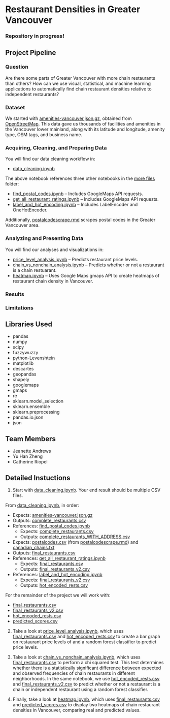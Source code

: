 # Restaurant Densities in Greater Vancouver

### Repository in progress!

## Project Pipeline

### Question
Are there some parts of Greater Vancouver with more chain restaurants than others? How can we use visual, statistical, and machine learning applications to automatically find chain restaurant densities relative to independent restaurants?

### Dataset
We started with [amenities-vancouver.json.gz](https://github.com/jeanetteandrews/RestaurantDensity/blob/master/amenities-vancouver.json.gz), obtained from [OpenStreetMap](www.openstreetmap.org). This data gave us thousands of facilities and amenities in the Vancouver lower mainland, along with its latitude and longitude, amenity type, OSM tags, and business name.

### Acquiring, Cleaning, and Preparing Data
You will find our data cleaning workflow in:
* [data_cleaning.ipynb](https://github.com/jeanetteandrews/RestaurantDensity/blob/master/data_cleaning.ipynb) <br />

The above notebook references three other notebooks in the [more files](https://github.com/jeanetteandrews/RestaurantDensity/tree/master/more_files) folder:

* [find_postal_codes.ipynb](https://github.com/jeanetteandrews/RestaurantDensity/blob/master/more_files/find_postal_codes.ipynb) – Includes GoogleMaps API requests.
* [get_all_restaurant_ratings.ipynb](https://github.com/jeanetteandrews/RestaurantDensity/blob/master/more_files/get_all_restaurant_ratings.ipynb) – Includes GoogleMaps API requests.
* [label_and_hot_encoding.ipynb](https://github.com/jeanetteandrews/RestaurantDensity/blob/master/more_files/label_and_hot_encoding.ipynb) – Includes LabelEncoder and OneHotEncoder.

Additionally, [postalcodescrape.rmd](https://github.com/jeanetteandrews/RestaurantDensity/blob/master/more_files/postalcodescrape.rmd) scrapes postal codes in the Greater Vancouver area.
      
### Analyzing and Presenting Data
You will find our analyses and visualizations in:

* [price_level_analysis.ipynb](https://github.com/jeanetteandrews/VancouverRestaurantDensity/blob/master/price_level_analysis.ipynb) – Predicts restaurant price levels.
* [chain_vs_nonchain_analysis.ipynb](https://github.com/jeanetteandrews/VancouverRestaurantDensity/blob/master/chain_vs_nonchain_analysis.ipynb) – Predicts whether or not a restaurant is a chain restuarant.
* [heatmap.ipynb](https://github.com/jeanetteandrews/VancouverRestaurantDensity/blob/master/heatmap.ipynb) – Uses Google Maps gmaps API to create heatmaps of restaurant chain density in Vancouver.

### Results

### Limitations

## Libraries Used  
* pandas
* numpy
* scipy
* fuzzywuzzy  
* python-Levenshtein  
* matplotlib  
* descartes  
* geopandas  
* shapely  
* googlemaps 
* gmaps
* re
* sklearn.model_selection  
* sklearn.ensemble  
* sklearn.preprocessing  
* pandas.io.json  
* json

## Team Members
* Jeanette Andrews
* Yu Han Zheng
* Catherine Riopel
										 
## Detailed Instuctions
1. Start with [data_cleaning.ipynb](https://github.com/jeanetteandrews/RestaurantDensity/blob/master/data_cleaning.ipynb). Your end result should be multiple CSV files. 

From [data_cleaning.ipynb](https://github.com/jeanetteandrews/RestaurantDensity/blob/master/data_cleaning.ipynb), in order:

* Expects: [amenities-vancouver.json.gz](https://github.com/jeanetteandrews/RestaurantDensity/blob/master/amenities-vancouver.json.gz)
* Outputs: [complete_restaurants.csv](https://github.com/jeanetteandrews/VancouverRestaurantDensity/blob/master/complete_restaurants.csv)
* References: [find_postal_codes.ipynb](https://github.com/jeanetteandrews/RestaurantDensity/blob/master/more_files/find_postal_codes.ipynb)
	* Expects: [complete_restaurants.csv](https://github.com/jeanetteandrews/VancouverRestaurantDensity/blob/master/complete_restaurants.csv)
	* Outputs: [complete_restaurants_WITH_ADDRESS.csv](https://github.com/jeanetteandrews/VancouverRestaurantDensity/blob/master/complete_restaurants_WITH_ADDRESS.csv)
* Expects: [postalcodes.csv](https://github.com/jeanetteandrews/VancouverRestaurantDensity/blob/master/postalcodes.csv) (from [postalcodescrape.rmd](https://github.com/jeanetteandrews/VancouverRestaurantDensity/blob/master/more_files/postalcodescrape.rmd)) and [canadian_chains.txt](https://github.com/jeanetteandrews/VancouverRestaurantDensity/blob/master/canadian_chains.txt)
* Outputs: [final_restaurants.csv](https://github.com/jeanetteandrews/VancouverRestaurantDensity/blob/master/final_restaurants.csv)
* References: [get_all_restaurant_ratings.ipynb](https://github.com/jeanetteandrews/RestaurantDensity/blob/master/more_files/get_all_restaurant_ratings.ipynb)
	* Expects: [final_restaurants.csv](https://github.com/jeanetteandrews/VancouverRestaurantDensity/blob/master/final_restaurants.csv)
	* Outputs: [final_restaurants_v2.csv](https://github.com/jeanetteandrews/VancouverRestaurantDensity/blob/master/final_restaurants_v2.csv)
* References: [label_and_hot_encoding.ipynb](https://github.com/jeanetteandrews/RestaurantDensity/blob/master/more_files/label_and_hot_encoding.ipynb)
	* Expects: [final_restaurants_v2.csv](https://github.com/jeanetteandrews/VancouverRestaurantDensity/blob/master/final_restaurants_v2.csv)
	* Outputs: [hot_encoded_rests.csv](https://github.com/jeanetteandrews/VancouverRestaurantDensity/blob/master/hot_encoded_rests.csv)
	  
For the remainder of the project we will work with: 
* [final_restaurants.csv](https://github.com/jeanetteandrews/VancouverRestaurantDensity/blob/master/final_restaurants.csv)
* [final_restaurants_v2.csv](https://github.com/jeanetteandrews/VancouverRestaurantDensity/blob/master/final_restaurants_v2.csv)
* [hot_encoded_rests.csv](https://github.com/jeanetteandrews/VancouverRestaurantDensity/blob/master/hot_encoded_rests.csv)
* [predicted_scores.csv](https://github.com/jeanetteandrews/VancouverRestaurantDensity/blob/master/predicted_scores.csv)
	 
2. Take a look at [price_level_analysis.ipynb](https://github.com/jeanetteandrews/VancouverRestaurantDensity/blob/master/price_level_analysis.ipynb), which uses [final_restaurants.csv](https://github.com/jeanetteandrews/VancouverRestaurantDensity/blob/master/final_restaurants.csv) and [hot_encoded_rests.csv](https://github.com/jeanetteandrews/VancouverRestaurantDensity/blob/master/hot_encoded_rests.csv) to create a bar graph on restaurant price levels of and a random forest classifier to predict price levels.
	
3. Take a look at [chain_vs_nonchain_analysis.ipynb](https://github.com/jeanetteandrews/VancouverRestaurantDensity/blob/master/chain_vs_nonchain_analysis.ipynb), which uses [final_restaurants.csv](https://github.com/jeanetteandrews/VancouverRestaurantDensity/blob/master/final_restaurants.csv) to perform a chi squared test. This test determines whether there is a statistically significant difference between expected and observed frequencies of chain restaurants in different neighborhoods. In the same notebook, we use [hot_encoded_rests.csv](https://github.com/jeanetteandrews/VancouverRestaurantDensity/blob/master/hot_encoded_rests.csv) and [final_restaurants_v2.csv](https://github.com/jeanetteandrews/VancouverRestaurantDensity/blob/master/final_restaurants_v2.csv) to predict whether or not a restaurant is a chain or independent restaurant using a random forest classifier.
	
4. Finally, take a look at [heatmap.ipynb](https://github.com/jeanetteandrews/VancouverRestaurantDensity/blob/master/heatmap.ipynb), which uses [final_restaurants.csv](https://github.com/jeanetteandrews/VancouverRestaurantDensity/blob/master/final_restaurants.csv) and [predicted_scores.csv](https://github.com/jeanetteandrews/VancouverRestaurantDensity/blob/master/predicted_scores.csv) to display two heatmaps of chain restaurant densities in Vancouver, comparing real and predicted values.
	
